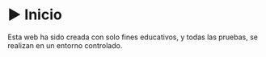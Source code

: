 # ▶️ Inicio

Esta web ha sido creada con solo fines educativos, y todas las pruebas, se realizan en un entorno controlado.
